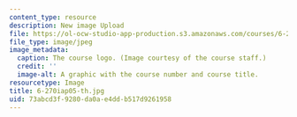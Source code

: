 ```yaml
---
content_type: resource
description: New image Upload
file: https://ol-ocw-studio-app-production.s3.amazonaws.com/courses/6-270-autonomous-robot-design-competition-january-iap-2005/73abcd3f9280da0ae4ddb517d9261958_6-270iap05-th.jpg
file_type: image/jpeg
image_metadata:
  caption: The course logo. (Image courtesy of the course staff.)
  credit: ''
  image-alt: A graphic with the course number and course title.
resourcetype: Image
title: 6-270iap05-th.jpg
uid: 73abcd3f-9280-da0a-e4dd-b517d9261958
---
```

